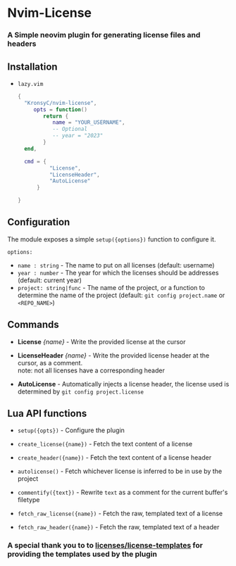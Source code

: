 # Nvim-License

### A Simple neovim plugin for generating license files and headers

## Installation

- `lazy.vim`

  ```lua
  {
    "KronsyC/nvim-license",
       opts = function()
          return {
             name = "YOUR_USERNAME",
             -- Optional
             -- year = "2023"
          }
    end,

    cmd = {
            "License",
            "LicenseHeader",
            "AutoLicense"
        }

  }
  ```

## Configuration

The module exposes a simple `setup({options})` function to configure it.

`options: `

- `name : string` - The name to put on all licenses (default: username)
- `year : number` - The year for which the licenses should be addresses (default: current year)
- `project: string|func` - The name of the project, or a function to determine the name of the project (default: `git config project.name` or `<REPO_NAME>`)

## Commands

- **License** _{name}_ - Write the provided license at the cursor

- **LicenseHeader** _{name}_ - Write the provided license header at the cursor, as a comment.  
  note: not all licenses have a corresponding header

- **AutoLicense** - Automatically injects a license header, the license used is determined by `git config project.license`

## Lua API functions

- `setup({opts})` - Configure the plugin

- `create_license({name})` - Fetch the text content of a license

- `create_header({name})` - Fetch the text content of a license header

- `autolicense()` - Fetch whichever license is inferred to be in use by the project

- `commentify({text})` - Rewrite `text` as a comment for the current buffer's filetype

- `fetch_raw_license({name})` - Fetch the raw, templated text of a license

- `fetch_raw_header({name})` - Fetch the raw, templated text of a header

### A special thank you to to [licenses/license-templates](https://github.com/licenses/license-templates) for providing the templates used by the plugin
